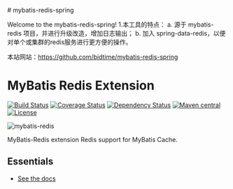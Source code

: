 
﻿# mybatis-redis-spring

Welcome to the mybatis-redis-spring! 
1.本工具的特点： 
  a. 源于 mybatis-redis 项目，并进行升级改造，增加日志输出； 
  b. 加入 spring-data-redis，以便对单个或集群的redis服务进行更方便的操作。 

本站网站：https://github.com/bidtime/mybatis-redis-spring

MyBatis Redis Extension
=========================

[![Build Status](https://travis-ci.org/mybatis/redis-cache.svg?branch=master)](https://travis-ci.org/mybatis/redis-cache)
[![Coverage Status](https://coveralls.io/repos/mybatis/redis-cache/badge.svg?branch=master&service=github)](https://coveralls.io/github/mybatis/redis-cache?branch=master)
[![Dependency Status](https://www.versioneye.com/user/projects/5619b547a193340f3200063c/badge.svg?style=flat)](https://www.versioneye.com/user/projects/5619b547a193340f3200063c)
[![Maven central](https://maven-badges.herokuapp.com/maven-central/org.mybatis.caches/mybatis-redis/badge.svg)](https://maven-badges.herokuapp.com/maven-central/org.mybatis.caches/mybatis-redis)
[![License](http://img.shields.io/:license-apache-brightgreen.svg)](http://www.apache.org/licenses/LICENSE-2.0.html)

![mybatis-redis](http://mybatis.github.io/images/mybatis-logo.png)

MyBatis-Redis extension Redis support for MyBatis Cache.

Essentials
----------

* [See the docs](http://mybatis.github.io/redis-cache/)
